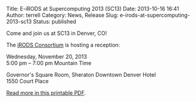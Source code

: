 Title: E-iRODS at Supercomputing 2013 (SC13)
Date: 2013-10-16 16:41
Author: terrell
Category: News, Release
Slug: e-irods-at-supercomputing-2013-sc13
Status: published

Come and join us at SC13 in Denver, CO!

The [iRODS Consortium](http://irods-consortium.org/) is hosting a
reception:

Wednesday, November 20, 2013  
5:00 pm – 7:00 pm Mountain Time

Governor's Square Room, Sheraton Downtown Denver Hotel  
1550 Court Place

[Read more in this printable
PDF]({filename}/uploads/2013/10/E-iRODS-postcard-SC13.pdf).
